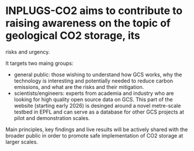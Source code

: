 # INPLUGS-CO2 aims to contribute to raising awareness on the topic of geological CO2 storage, its

risks and urgency.

It targets two maing groups:

- general public: those wishing to understand how GCS works, why the technology is interesting
  and potentially needed to reduce carbon emissions, and what are the risks and their mitigation.
- scientists/engineers: experts from academia and industry who are looking for high quality open
  source data on GCS. This part of the website (starting early 2026) is desinged around a novel
  metre-scale testbed in EPFL and can serve as a database for other GCS projects at pilot and
  demonstration scales.

Main principles, key findings and live results will be actively shared with the broader public in
order to promote safe implementation of CO2 storage at larger scales.
